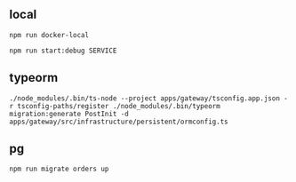## local
```npm run docker-local```

```npm run start:debug SERVICE```


## typeorm
```./node_modules/.bin/ts-node --project apps/gateway/tsconfig.app.json -r tsconfig-paths/register ./node_modules/.bin/typeorm migration:generate PostInit -d apps/gateway/src/infrastructure/persistent/ormconfig.ts```


## pg
```npm run migrate orders up```
